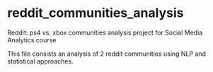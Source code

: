 # reddit_communities_analysis
Reddit: ps4 vs. xbox communities analysis project for Social Media Analytics course


This file consists an analysis of 2 reddit communities using NLP and statistical approaches.
